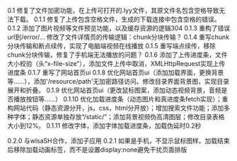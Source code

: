 0.1 修复了文件加密功能，在上传可打开的.lyy文件，其原文件名包含空格导致无法下载。
0.1.1 修复了上传包含空格文件，生成的下载连接中包含空格的错误。
0.1.2 添加了图片视频等文件预览功能，以及缓存资源的逻辑304
0.1.3 重构了错误url到/error/... 修改了文件详情页的传输逻辑：chunk分块传输？
0.1.4 重写chunk分块传输和断点续传，实现了电脑端视频在线播放
0.1.5 重写端点续传，移除chunk分块传输，修复了手机端无法播放的问题？
0.1.6 添加了上传进度条，文件大小校验（头“x-file-size”），添加文件上传中取消，XMLHttpRequest实现上传进度条
0.1.7 重写了网站首页ui
0.1.8 优化网站首页ui（添加加载界面，更换背景等......），添加'/resource/path'无加密路径访问。修改目录界面背景图，实现目录展开和折叠。
0.1.9 优化网站首页ui（更改鼠标图案，添加动态视频背景，音频是否播放按钮等......）
0.1.10 优化加载进度条（动态图片和真进度条fetch实现）；重构网站代码（静态资源分开，js，css，html分开放）；增加搜索文件功能；添加多种字体；静态资源单独存放“/static/”；添加背景视频伪高清图层；修改目录表格大小到12%。
0.1.11 修改字体，添加字体加载进度条，加载伪延时0.2秒

0.2.0 与wlsaSH合作，添加子应用
0.2.1 如果是手机，不显示鼠标图样。加载结束后移除加载动画标签，而不是设置display:none避免干扰页面排版
